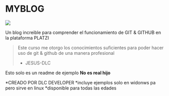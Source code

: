 # MYBLOG

![](https://avatars.githubusercontent.com/u/77162350?v=4)

Un blog increible para comprender el funcionamiento de GIT & GITHUB en la plataforma PLATZI

>Este curso me otorgo los conocimientos suficientes para poder hacer uso de git & github de una manera profesional 
>- JESUS-DLC

Esto solo es un readme de ejemplo **No es real hijo**

*CREADO POR DLC DEVELOPER
*incluye ejemplos solo en widonws pa pero sirve en linux
*disponible para todas las edades